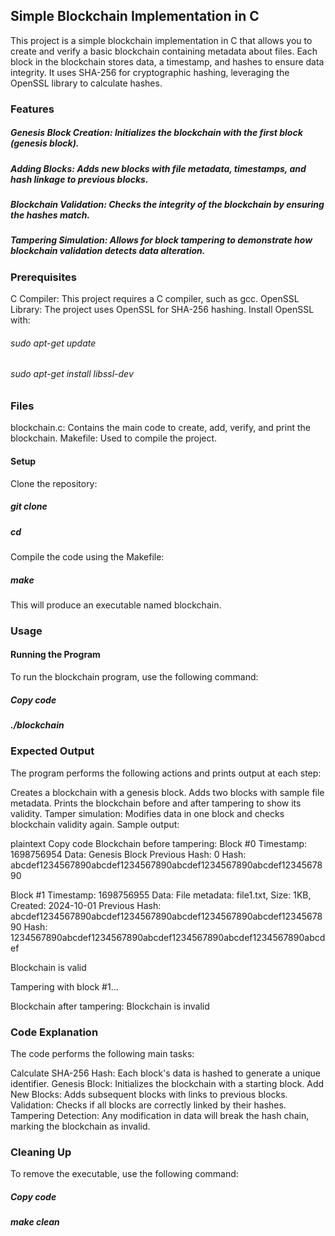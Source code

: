 ## Simple Blockchain Implementation in C

This project is a simple blockchain implementation in C that allows you to create and verify a basic blockchain containing metadata about files. Each block in the blockchain stores data, a timestamp, and hashes to ensure data integrity. It uses SHA-256 for cryptographic hashing, leveraging the OpenSSL library to calculate hashes.

### Features

##### Genesis Block Creation: Initializes the blockchain with the first block (genesis block).

##### Adding Blocks: Adds new blocks with file metadata, timestamps, and hash linkage to previous blocks.

##### Blockchain Validation: Checks the integrity of the blockchain by ensuring the hashes match.

##### Tampering Simulation: Allows for block tampering to demonstrate how blockchain validation detects data alteration.


### Prerequisites
C Compiler: This project requires a C compiler, such as gcc.
OpenSSL Library: The project uses OpenSSL for SHA-256 hashing. Install OpenSSL with:

###### sudo apt-get update
###### sudo apt-get install libssl-dev


### Files
blockchain.c: Contains the main code to create, add, verify, and print the blockchain.
Makefile: Used to compile the project.


#### Setup
Clone the repository:


##### git clone <repository-url>
##### cd <repository-directory>

Compile the code using the Makefile:


##### make

This will produce an executable named blockchain.

### Usage
#### Running the Program
To run the blockchain program, use the following command:


##### Copy code
##### ./blockchain


### Expected Output

The program performs the following actions and prints output at each step:

Creates a blockchain with a genesis block.
Adds two blocks with sample file metadata.
Prints the blockchain before and after tampering to show its validity.
Tamper simulation: Modifies data in one block and checks blockchain validity again.
Sample output:

plaintext
Copy code
Blockchain before tampering:
Block #0
Timestamp: 1698756954
Data: Genesis Block
Previous Hash: 0
Hash: abcdef1234567890abcdef1234567890abcdef1234567890abcdef1234567890

Block #1
Timestamp: 1698756955
Data: File metadata: file1.txt, Size: 1KB, Created: 2024-10-01
Previous Hash: abcdef1234567890abcdef1234567890abcdef1234567890abcdef1234567890
Hash: 1234567890abcdef1234567890abcdef1234567890abcdef1234567890abcdef

Blockchain is valid

Tampering with block #1...

Blockchain after tampering:
Blockchain is invalid


### Code Explanation
The code performs the following main tasks:

Calculate SHA-256 Hash: Each block's data is hashed to generate a unique identifier.
Genesis Block: Initializes the blockchain with a starting block.
Add New Blocks: Adds subsequent blocks with links to previous blocks.
Validation: Checks if all blocks are correctly linked by their hashes.
Tampering Detection: Any modification in data will break the hash chain, marking the blockchain as invalid.


### Cleaning Up
To remove the executable, use the following command:


##### Copy code
##### make clean